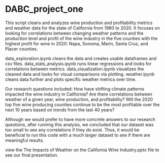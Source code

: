 # DABC_project_one

This script cleans and analyzes wine production and profitability metrics and weather data for the state of California from 1980 to 2020. It focuses on looking for correlations between changing weather patterns and the production level and profit of the wine industry in the five counties with the highest profit for wine in 2020: Napa, Sonoma, Marin, Santa Cruz, and Placer counties. 

data_exploration.ipynb cleans the data and creates usable dataframes and csv files.
data_stats_analysis.ipynb runs linear regressions and looks for correlations between metrics.
data_visualization.ipynb visualizes the cleaned data and looks for visual comparisons via plotting.
weather.ipynb cleans data further and plots specific weather metrics over time.

Our research questions included: How have shifting climate patterns impacted the wine industry in California?
Are there correlations between weather of a given year, wine production, and profitability?
Will the 2020 top five wine producing counties continue to be the most profitable over the next 10 years based on trends from the last 40 years?

Although we would prefer to have more concrete answers to our research questions, after running this analysis, we concluded that our dataset was too small to see any correlations if they do exist. Thus, it would be beneficial to run this code with a much larger dataset to see if there are meaningful results.

view the The Impacts of Weather on the California Wine Industry.pptx file to see our final presentation. 
